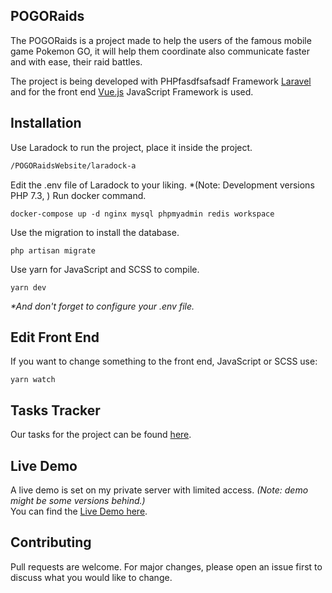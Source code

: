 ## POGORaids
The POGORaids is a project made to help the users of the famous mobile game Pokemon GO,
it will help them coordinate also communicate faster and with ease, their raid battles.

The project is being developed with PHPfasdfsafsadf Framework [Laravel](https://laravel.com/) and for the front end [Vue.js](https://vuejs.org/) JavaScript Framework is used.

## Installation
Use Laradock to run the project, place it inside the project.
```bash
/POGORaidsWebsite/laradock-a
```
Edit the .env file of Laradock to your liking. *(Note: Development versions PHP 7.3, )
Run docker command.
```
docker-compose up -d nginx mysql phpmyadmin redis workspace 
```

Use the migration to install the database.
```
php artisan migrate
```

Use yarn for JavaScript and SCSS to compile.
```
yarn dev
```
_*And don't forget to configure your .env file._

## Edit Front End
If you want to change something to the front end, JavaScript or SCSS use:
```
yarn watch
```
## Tasks Tracker
Our tasks for the project can be found [here](https://trello.com/b/AZwDbtsj/pogowebsite).

## Live Demo
A live demo is set on my private server with limited access. *(Note: demo might be some versions behind.)*\
You can find the [Live Demo here](http://blazehomeserver.ddns.net/).

## Contributing
Pull requests are welcome. For major changes, please open an issue first to discuss what you would like to change.

